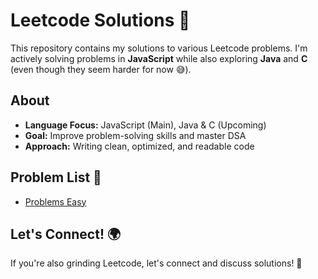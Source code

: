 # Leetcode Solutions 🚀

This repository contains my solutions to various Leetcode problems. I'm actively solving problems in **JavaScript** while also exploring **Java** and **C** (even though they seem harder for now 😅).

## About

- **Language Focus:** JavaScript (Main), Java & C (Upcoming)
- **Goal:** Improve problem-solving skills and master DSA
- **Approach:** Writing clean, optimized, and readable code

## Problem List 📌

- [Problems Easy](./problems/)

## Let's Connect! 🌍

If you're also grinding Leetcode, let's connect and discuss solutions! 🚀
